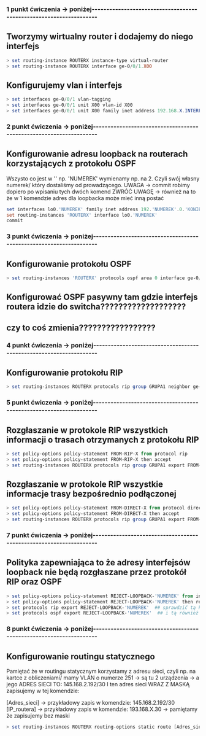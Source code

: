 ### 1 punkt ćwiczenia -> poniżej-------------------------------------------------------------------

## Tworzymy wirtualny router i dodajemy do niego interfejs
```ps1
> set routing-instance ROUTERX instance-type virtual-router
> set routing-instance ROUTERX interface ge-0/0/1.X00 
```

## Konfigurujemy vlan i interfejs
```ps1
> set interfaces ge-0/0/1 vlan-tagging
> set interfaces ge-0/0/1 unit X00 vlan-id X00
> set interfaces ge-0/0/1 unit X00 family inet address 192.168.X.INTERFEJS (np .9/30)
```

### 2 punkt ćwiczenia -> poniżej-------------------------------------------------------------------

## Konfigurowanie adresu loopback na routerach korzystających z protokołu OSPF
Wszysto co jest w '' np. 'NUMEREK' wymienamy np. na 2. Czyli swój własny numerek/
który dostaliśmy od prowadzącego.
UWAGA -> commit robimy dopiero po wpisaniu tych dwóch komend
ZWRÓĆ UWAGĘ -> również na to że w 1 komendzie adres dla loopbacka może mieć inną postać
```ps1
set interfaces lo0.'NUMEREK' family inet address 192.'NUMEREK'.0.'KONIEC_IP_ROUTERA'/32
set routing-instances 'ROUTERX' interface lo0.'NUMEREK'
commit
```

### 3 punkt ćwiczenia -> poniżej-------------------------------------------------------------------

## Konfigurowanie protokołu OSPF
```ps1
> set routing-instances 'ROUTERX' protocols ospf area 0 interface ge-0/0/'INTERFEJS'.'VLAN'
```

## Konfigurować OSPF pasywny tam gdzie interfejs routera idzie do switcha???????????????????
## czy to coś zmienia?????????????????


### 4 punkt ćwiczenia -> poniżej-------------------------------------------------------------------

## Konfigurowanie protokołu RIP
```ps1
> set routing-instances ROUTERX protocols rip group GRUPA1 neighbor ge-0/0/1.X00
```

### 5 punkt ćwiczenia -> poniżej-------------------------------------------------------------------

## Rozgłaszanie w protokole RIP wszystkich informacji o trasach otrzymanych z protokołu RIP
```ps1
> set policy-options policy-statement FROM-RIP-X from protocol rip
> set policy-options policy-statement FROM-RIP-X then accept
> set routing-instances ROUTERX protocols rip group GRUPA1 export FROM-RIP-X
```
## Rozgłaszanie w protokole RIP wszystkie informacje trasy bezpośrednio podłączonej
```ps1
> set policy-options policy-statement FROM-DIRECT-X from protocol direct
> set policy-options policy-statement FROM-DIRECT-X then accept
> set routing-instances ROUTERX protocols rip group GRUPA1 export FROM-DIRECT-X
```


### 7 punkt ćwiczenia -> poniżej-------------------------------------------------------------------

## Polityka zapewniająca to że adresy interfejsów loopback nie będą rozgłaszane przez protokół RIP oraz OSPF
```ps1
> set policy-options policy-statement REJECT-LOOPBACK-'NUMEREK' from interface lo0.'NUMEREK'
> set policy-options policy-statement REJECT-LOOPBACK-'NUMEREK' then reject
> set protocols rip export REJECT-LOOPBACK-'NUMEREK'  ## sprawdzić tą komendę przed jej wykonaniem a po, co się zmieni i czy na pewno ją trzeba
> set protocols ospf export REJECT-LOOPBACK-'NUMEREK'  ## i tą również 
```

### 8 punkt ćwiczenia -> poniżej-------------------------------------------------------------------

## Konfigurowanie routingu statycznego
Pamiętać że w routingu statycznym korzystamy z adresu sieci, czyli np. na kartce z obliczeniami/
mamy VLAN o numerze 251 -> są tu 2 urządzenia -> a jego ADRES SIECI TO: 145.168.2.192/30
I ten adres sieci WRAZ Z MASKĄ zapisujemy w tej komendzie:

[Adres_sieci] -> przykładowy zapis w komendzie: 145.168.2.192/30
[IP_routera] -> przykładowy zapis w komendzie: 193.168.X.30      -> pamiętamy że zapisujemy bez maski

```ps1
> set routing-instances ROUTERX routing-options static route [Adres_sieci] next-hop [IP_routera]
```